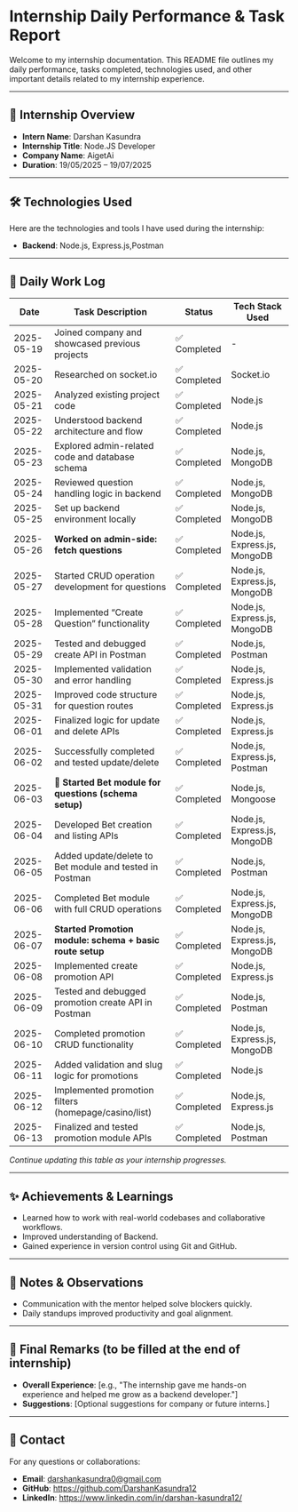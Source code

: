 # Internship Daily Performance & Task Report

Welcome to my internship documentation. This README file outlines my daily performance, tasks completed, technologies used, and other important details related to my internship experience.

---

## 📍 Internship Overview

- **Intern Name**: Darshan Kasundra
- **Internship Title**: Node.JS Developer
- **Company Name**: AigetAi
- **Duration**: 19/05/2025 – 19/07/2025



---

## 🛠️ Technologies Used

Here are the technologies and tools I have used during the internship:

- **Backend**: Node.js, Express.js,Postman


---

## 📅 Daily Work Log

Date        | Task Description                                        | Status        | Tech Stack Used
------------|---------------------------------------------------------|---------------|------------------
2025-05-19  | Joined company and showcased previous projects          | ✅ Completed  | -
2025-05-20  | Researched on socket.io                                 | ✅ Completed  | Socket.io
2025-05-21  | Analyzed existing project code                          | ✅ Completed  | Node.js
2025-05-22  | Understood backend architecture and flow                | ✅ Completed  | Node.js
2025-05-23  | Explored admin-related code and database schema         | ✅ Completed  | Node.js, MongoDB
2025-05-24  | Reviewed question handling logic in backend             | ✅ Completed  | Node.js, MongoDB
2025-05-25  | Set up backend environment locally                      | ✅ Completed  | Node.js, MongoDB
2025-05-26  |**Worked on admin-side: fetch questions**                   | ✅ Completed  | Node.js, Express.js, MongoDB
2025-05-27  | Started CRUD operation development for questions        | ✅ Completed  | Node.js, Express.js, MongoDB
2025-05-28  | Implemented “Create Question” functionality             | ✅ Completed  | Node.js, Express.js, MongoDB
2025-05-29  | Tested and debugged create API in Postman               | ✅ Completed  | Node.js, Postman
2025-05-30  | Implemented validation and error handling               | ✅ Completed  | Node.js, Express.js
2025-05-31  | Improved code structure for question routes             | ✅ Completed  | Node.js, Express.js
2025-06-01  | Finalized logic for update and delete APIs              | ✅ Completed  | Node.js, Express.js
2025-06-02  | Successfully completed and tested update/delete         | ✅ Completed  | Node.js, Express.js, Postman
2025-06-03  | 🔰 **Started Bet module for questions (schema setup)**  | ✅ Completed  | Node.js, Mongoose
2025-06-04  | Developed Bet creation and listing APIs                 | ✅ Completed  | Node.js, Express.js, MongoDB
2025-06-05  | Added update/delete to Bet module and tested in Postman| ✅ Completed  | Node.js, Postman
2025-06-06  | Completed Bet module with full CRUD operations          | ✅ Completed  | Node.js, Express.js, MongoDB
2025-06-07  | **Started Promotion module: schema + basic route setup**    | ✅ Completed  | Node.js, Express.js, MongoDB
2025-06-08  | Implemented create promotion API                        | ✅ Completed  | Node.js, Express.js
2025-06-09  | Tested and debugged promotion create API in Postman     | ✅ Completed  | Node.js, Postman
2025-06-10  | Completed promotion CRUD functionality                  | ✅ Completed  | Node.js, Express.js, MongoDB
2025-06-11  | Added validation and slug logic for promotions          | ✅ Completed  | Node.js
2025-06-12  | Implemented promotion filters (homepage/casino/list)    | ✅ Completed  | Node.js, Express.js
2025-06-13  | Finalized and tested promotion module APIs              | ✅ Completed  | Node.js, Postman


*Continue updating this table as your internship progresses.*

---

## ✨ Achievements & Learnings

- Learned how to work with real-world codebases and collaborative workflows.
- Improved understanding of Backend.
- Gained experience in version control using Git and GitHub.


---

## 📝 Notes & Observations

- Communication with the mentor helped solve blockers quickly.
- Daily standups improved productivity and goal alignment.

---

## 📢 Final Remarks (to be filled at the end of internship)

- **Overall Experience**: [e.g., "The internship gave me hands-on experience and helped me grow as a backend developer."]
- **Suggestions**: [Optional suggestions for company or future interns.]

---

## 📌 Contact

For any questions or collaborations:

- **Email**: darshankasundra0@gmail.com
- **GitHub**: https://github.com/DarshanKasundra12
- **LinkedIn**: https://www.linkedin.com/in/darshan-kasundra12/

